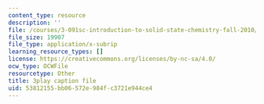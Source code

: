 ```yaml
---
content_type: resource
description: ''
file: /courses/3-091sc-introduction-to-solid-state-chemistry-fall-2010/53812155bb06572e984fc3721e944ce4_RXTvZGj1MDA.vtt
file_size: 19907
file_type: application/x-subrip
learning_resource_types: []
license: https://creativecommons.org/licenses/by-nc-sa/4.0/
ocw_type: OCWFile
resourcetype: Other
title: 3play caption file
uid: 53812155-bb06-572e-984f-c3721e944ce4
---
```

